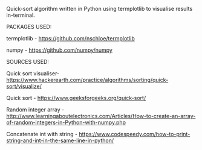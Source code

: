 Quick-sort algorithm written in Python using termplotlib to visualise results in-terminal.

PACKAGES USED:

termplotlib -
https://github.com/nschloe/termplotlib

numpy -
https://github.com/numpy/numpy


SOURCES USED:

Quick sort visualiser-
https://www.hackerearth.com/practice/algorithms/sorting/quick-sort/visualize/

Quick sort -
https://www.geeksforgeeks.org/quick-sort/

Random integer array -
http://www.learningaboutelectronics.com/Articles/How-to-create-an-array-of-random-integers-in-Python-with-numpy.php

Concatenate int with string -
https://www.codespeedy.com/how-to-print-string-and-int-in-the-same-line-in-python/
